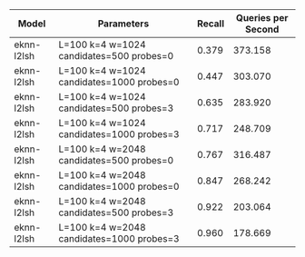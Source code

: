 |Model|Parameters|Recall|Queries per Second|
|---|---|---|---|
|eknn-l2lsh|L=100 k=4 w=1024 candidates=500 probes=0|0.379|373.158|
|eknn-l2lsh|L=100 k=4 w=1024 candidates=1000 probes=0|0.447|303.070|
|eknn-l2lsh|L=100 k=4 w=1024 candidates=500 probes=3|0.635|283.920|
|eknn-l2lsh|L=100 k=4 w=1024 candidates=1000 probes=3|0.717|248.709|
|eknn-l2lsh|L=100 k=4 w=2048 candidates=500 probes=0|0.767|316.487|
|eknn-l2lsh|L=100 k=4 w=2048 candidates=1000 probes=0|0.847|268.242|
|eknn-l2lsh|L=100 k=4 w=2048 candidates=500 probes=3|0.922|203.064|
|eknn-l2lsh|L=100 k=4 w=2048 candidates=1000 probes=3|0.960|178.669|
